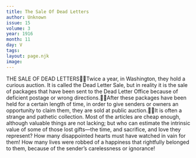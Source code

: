 ```yaml
---
title: The Sale Of Dead Letters
author: Unknown
issue: 15
volume: 3
year: 1916
month: 11
day: V
tags:
layout: page.njk
image:
---
```

THE SALE OF DEAD LETTERSTwice a year, in Washington, they hold a curious auction. It is called the Dead Letter Sale, but in reality it is the sale of packages that have been sent to the Dead Letter Office because of deficient postage or wrong directions.After these packages have been held for a certain length of time, in order to give senders or owners an opportunity to claim them, they are sold at public auction.It is often a strange and pathetic collection. Most of the articles are cheap enough, although valuable things are not lacking; but who can estimate the intrinsic value of some of those lost gifts—the time, and sacrifice, and love they represent? How many disappointed hearts must have watched in vain for them! How many lives were robbed of a happiness that rightfully belonged to them, because of the sender’s carelessness or ignorance!

